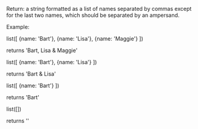 Return: a string formatted as a list of names separated by commas except for the last two names,
which should be separated by an ampersand.

Example:

list([ {name: 'Bart'}, {name: 'Lisa'}, {name: 'Maggie'} ])

 returns 'Bart, Lisa & Maggie'

list([ {name: 'Bart'}, {name: 'Lisa'} ])

returns 'Bart & Lisa'

list([ {name: 'Bart'} ])

returns 'Bart'

list([])

returns '' 

